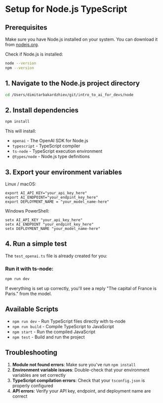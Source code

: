 # Setup for Node.js TypeScript

## Prerequisites

Make sure you have Node.js installed on your system. You can download it from [nodejs.org](https://nodejs.org/).

Check if Node.js is installed:
```bash
node --version
npm --version
```

## 1. Navigate to the Node.js project directory
```bash
cd /Users/dimitarbakardzhiev/git/intro_to_ai_for_devs/node
```

## 2. Install dependencies
```bash
npm install
```

This will install:
- `openai` - The OpenAI SDK for Node.js
- `typescript` - TypeScript compiler
- `ts-node` - TypeScript execution environment
- `@types/node` - Node.js type definitions

## 3. Export your environment variables

Linux / macOS:
```
export AI_API_KEY="your_api_key_here"
export AI_ENDPOINT="your_endpint_key_here"
export DEPLOYMENT_NAME = "your_model_name-here"
```

Windows PowerShell:
```
setx AI_API_KEY "your_api_key_here"
setx AI_ENDPOINT "your_endpint_key_here"
setx DEPLOYMENT_NAME "your_model_name-here"
```

## 4. Run a simple test

The `test_openai.ts` file is already created for you:

### Run it with ts-node:
```bash
npm run dev
```

If everything is set up correctly, you'll see a reply "The capital of France is Paris." from the model.

## Available Scripts

- `npm run dev` - Run TypeScript files directly with ts-node
- `npm run build` - Compile TypeScript to JavaScript
- `npm start` - Run the compiled JavaScript
- `npm test` - Build and run the project

## Troubleshooting

1. **Module not found errors**: Make sure you've run `npm install`
2. **Environment variable issues**: Double-check that your environment variables are set correctly
3. **TypeScript compilation errors**: Check that your `tsconfig.json` is properly configured
4. **API errors**: Verify your API key, endpoint, and deployment name are correct